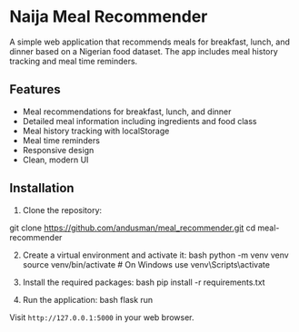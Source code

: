 # Naija Meal Recommender

A simple web application that recommends meals for breakfast, lunch, and dinner based on a Nigerian food dataset. The app includes meal history tracking and meal time reminders.

## Features

- Meal recommendations for breakfast, lunch, and dinner
- Detailed meal information including ingredients and food class
- Meal history tracking with localStorage
- Meal time reminders
- Responsive design
- Clean, modern UI

## Installation

1. Clone the repository: 

git clone https://github.com/andusman/meal_recommender.git
cd meal-recommender

2. Create a virtual environment and activate it:
bash
python -m venv venv
source venv/bin/activate # On Windows use venv\Scripts\activate


3. Install the required packages:
bash
pip install -r requirements.txt


4. Run the application:
bash
flask run

 Visit `http://127.0.0.1:5000` in your web browser.

